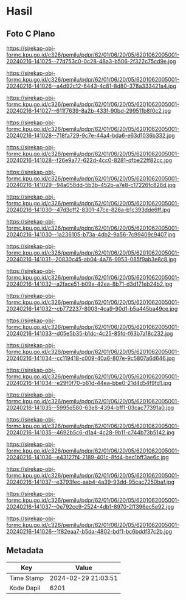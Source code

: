 # Hasil

## Foto C Plano

https://sirekap-obj-formc.kpu.go.id/c326/pemilu/pdpr/62/01/06/20/05/6201062005001-20240216-141025--77d753c0-0c28-48a3-b506-2f322c75cd9e.jpg

https://sirekap-obj-formc.kpu.go.id/c326/pemilu/pdpr/62/01/06/20/05/6201062005001-20240216-141026--a4d92c12-6443-4c81-8d80-378a333421a4.jpg

https://sirekap-obj-formc.kpu.go.id/c326/pemilu/pdpr/62/01/06/20/05/6201062005001-20240216-141027--611f7639-8a2b-433f-90bd-299511b8f0c2.jpg

https://sirekap-obj-formc.kpu.go.id/c326/pemilu/pdpr/62/01/06/20/05/6201062005001-20240216-141028--718fa729-9c7e-44a4-bda6-e63d1036b332.jpg

https://sirekap-obj-formc.kpu.go.id/c326/pemilu/pdpr/62/01/06/20/05/6201062005001-20240216-141028--f26e9a77-622d-4cc0-8281-dfbe22ff82cc.jpg

https://sirekap-obj-formc.kpu.go.id/c326/pemilu/pdpr/62/01/06/20/05/6201062005001-20240216-141029--94a058dd-5b3b-452b-a7e8-c17226fc828d.jpg

https://sirekap-obj-formc.kpu.go.id/c326/pemilu/pdpr/62/01/06/20/05/6201062005001-20240216-141030--47d3cff2-8301-47ce-826a-b1c393dde6ff.jpg

https://sirekap-obj-formc.kpu.go.id/c326/pemilu/pdpr/62/01/06/20/05/6201062005001-20240216-141030--1a236105-b73a-4db2-9a56-7c99409c9407.jpg

https://sirekap-obj-formc.kpu.go.id/c326/pemilu/pdpr/62/01/06/20/05/6201062005001-20240216-141031--20830c45-ab04-4a76-9953-085f9ab3e8c8.jpg

https://sirekap-obj-formc.kpu.go.id/c326/pemilu/pdpr/62/01/06/20/05/6201062005001-20240216-141032--a2face51-b09e-42ea-8b71-d3d171eb24b2.jpg

https://sirekap-obj-formc.kpu.go.id/c326/pemilu/pdpr/62/01/06/20/05/6201062005001-20240216-141032--cb772237-8003-4ca9-90d1-b5a445ba49ce.jpg

https://sirekap-obj-formc.kpu.go.id/c326/pemilu/pdpr/62/01/06/20/05/6201062005001-20240216-141033--d05e5b35-b1dc-4c25-85fd-f63b7a18c232.jpg

https://sirekap-obj-formc.kpu.go.id/c326/pemilu/pdpr/62/01/06/20/05/6201062005001-20240216-141034--cc119418-c009-40a6-807e-9c5807a6d646.jpg

https://sirekap-obj-formc.kpu.go.id/c326/pemilu/pdpr/62/01/06/20/05/6201062005001-20240216-141034--e29f0f70-b61d-44ea-bbe0-21d4d54f9fd1.jpg

https://sirekap-obj-formc.kpu.go.id/c326/pemilu/pdpr/62/01/06/20/05/6201062005001-20240216-141035--5995d580-63e8-4394-bff1-03cac77391a0.jpg

https://sirekap-obj-formc.kpu.go.id/c326/pemilu/pdpr/62/01/06/20/05/6201062005001-20240216-141035--4692b5c6-d1a4-4c28-9b11-c744b73b5142.jpg

https://sirekap-obj-formc.kpu.go.id/c326/pemilu/pdpr/62/01/06/20/05/6201062005001-20240216-141036--e43127f4-2189-401c-8fd4-bec1bff3ae6c.jpg

https://sirekap-obj-formc.kpu.go.id/c326/pemilu/pdpr/62/01/06/20/05/6201062005001-20240216-141037--e3793fec-aab4-4a39-93dd-95cac7250baf.jpg

https://sirekap-obj-formc.kpu.go.id/c326/pemilu/pdpr/62/01/06/20/05/6201062005001-20240216-141037--0e792cc9-2524-4db1-8970-2ff396ec5e92.jpg

https://sirekap-obj-formc.kpu.go.id/c326/pemilu/pdpr/62/01/06/20/05/6201062005001-20240216-141026--1f82eaa7-b5da-4802-bdf1-bc6bddf37c2b.jpg


## Metadata

| Key        | Value               |
| ---------- | ------------------- |
| Time Stamp | 2024-02-29 21:03:51 |
| Kode Dapil | 6201                |



